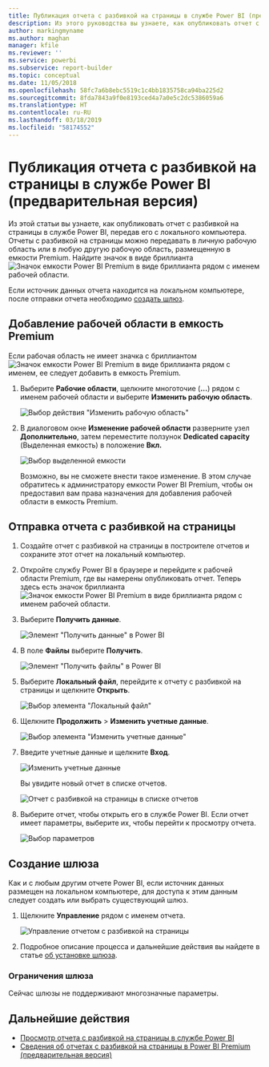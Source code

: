 ```yaml
---
title: Публикация отчета с разбивкой на страницы в службе Power BI (предварительная версия)
description: Из этого руководства вы узнаете, как опубликовать отчет с разбивкой на страницы в службе Power BI, передав его с локального компьютера.
author: markingmyname
ms.author: maghan
manager: kfile
ms.reviewer: ''
ms.service: powerbi
ms.subservice: report-builder
ms.topic: conceptual
ms.date: 11/05/2018
ms.openlocfilehash: 58fc7a6b8ebc5519c1c4bb1835758ca94ba225d2
ms.sourcegitcommit: 8fda7843a9f0e8193ced4a7a0e5c2dc5386059a6
ms.translationtype: HT
ms.contentlocale: ru-RU
ms.lasthandoff: 03/18/2019
ms.locfileid: "58174552"
---
```

# <a name="publish-a-paginated-report-to-the-power-bi-service-preview"></a>Публикация отчета с разбивкой на страницы в службе Power BI (предварительная версия)

Из этой статьи вы узнаете, как опубликовать отчет с разбивкой на страницы в службе Power BI, передав его с локального компьютера. Отчеты с разбивкой на страницы можно передавать в личную рабочую область или в любую другую рабочую область, размещенную в емкости Premium. Найдите значок в виде бриллианта ![Значок емкости Power BI Premium в виде бриллианта](media/paginated-reports-save-to-power-bi-service/premium-diamond.png) рядом с именем рабочей области. 

Если источник данных отчета находится на локальном компьютере, после отправки отчета необходимо [создать шлюз](#create-a-gateway).

## <a name="add-a-workspace-to-a-premium-capacity"></a>Добавление рабочей области в емкость Premium

Если рабочая область не имеет значка с бриллиантом ![Значок емкости Power BI Premium в виде бриллианта](media/paginated-reports-save-to-power-bi-service/premium-diamond.png) рядом с именем, ее следует добавить в емкость Premium. 

1. Выберите **Рабочие области**, щелкните многоточие (**...**) рядом с именем рабочей области и выберите **Изменить рабочую область**.

    ![Выбор действия "Изменить рабочую область"](media/paginated-reports-save-to-power-bi-service/power-bi-paginated-edit-workspace.png)

1. В диалоговом окне **Изменение рабочей области** разверните узел **Дополнительно**, затем переместите ползунок **Dedicated capacity** (Выделенная емкость) в положение **Вкл.**

    ![Выбор выделенной емкости](media/paginated-reports-save-to-power-bi-service/power-bi-paginated-edit-workspace-dialog.png)

   Возможно, вы не сможете внести такое изменение. В этом случае обратитесь к администратору емкости Power BI Premium, чтобы он предоставил вам права назначения для добавления рабочей области в емкость Premium.


## <a name="upload-a-paginated-report"></a>Отправка отчета с разбивкой на страницы

1. Создайте отчет с разбивкой на страницы в построителе отчетов и сохраните этот отчет на локальный компьютер.

1. Откройте службу Power BI в браузере и перейдите к рабочей области Premium, где вы намерены опубликовать отчет. Теперь здесь есть значок бриллианта ![Значок емкости Power BI Premium в виде бриллианта](media/paginated-reports-save-to-power-bi-service/premium-diamond.png) рядом с именем рабочей области. 

1. Выберите **Получить данные**.

    ![Элемент "Получить данные" в Power BI](media/paginated-reports-save-to-power-bi-service/power-bi-paginated-get-data.png)

1. В поле **Файлы** выберите **Получить**.

    ![Элемент "Получить файлы" в Power BI](media/paginated-reports-save-to-power-bi-service/power-bi-paginated-files-get.png)

1. Выберите **Локальный файл**, перейдите к отчету с разбивкой на страницы и щелкните **Открыть**.

    ![Выбор элемента "Локальный файл"](media/paginated-reports-save-to-power-bi-service/power-bi-paginated-local-file.png)

1. Щелкните **Продолжить** > **Изменить учетные данные**.

    ![Выбор элемента "Изменить учетные данные"](media/paginated-reports-save-to-power-bi-service/power-bi-paginated-select-edit-credentials.png)

1. Введите учетные данные и щелкните **Вход**.

    ![Изменить учетные данные](media/paginated-reports-save-to-power-bi-service/power-bi-paginated-credentials.png)

   Вы увидите новый отчет в списке отчетов.

    ![Отчет с разбивкой на страницы в списке отчетов](media/paginated-reports-save-to-power-bi-service/power-bi-paginated-wwi-report.png)

1. Выберите отчет, чтобы открыть его в службе Power BI. Если отчет имеет параметры, выберите их, чтобы перейти к просмотру отчета.
 
    ![Выбор параметров](media/paginated-reports-save-to-power-bi-service/power-bi-paginated-select-parameters.png)

## <a name="create-a-gateway"></a>Создание шлюза

Как и с любым другим отчете Power BI, если источник данных размещен на локальном компьютере, для доступа к этим данным следует создать или выбрать существующий шлюз.

1. Щелкните **Управление** рядом с именем отчета.

   ![Управление отчетом с разбивкой на страницы](media/paginated-reports-save-to-power-bi-service/power-bi-paginated-manage.png)

1. Подробное описание процесса и дальнейшие действия вы найдете в статье [об установке шлюза](service-gateway-install.md).

### <a name="gateway-limitations"></a>Ограничения шлюза

Сейчас шлюзы не поддерживают многозначные параметры.


## <a name="next-steps"></a>Дальнейшие действия

- [Просмотр отчета с разбивкой на страницы в службе Power BI](paginated-reports-view-power-bi-service.md)
- [Сведения об отчетах с разбивкой на страницы в Power BI Premium (предварительная версия)](paginated-reports-report-builder-power-bi.md)

